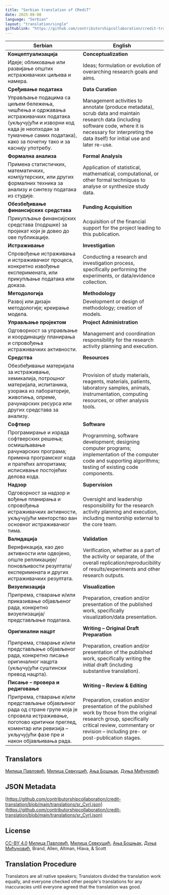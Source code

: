 ```yaml
---
title: "Serbian translation of CRediT"
date: 2025-08-08
language: "Serbian"
layout: "translation/single"
githublink: "https://github.com/contributorshipcollaboration/credit-translation/blob/main/translations/sr_Cyrl.json"
---
```


| Serbian | English |
| --- | --- |
| **Концептуализација** | **Conceptualization** |
| Идеје; обликовање или развијање општих истраживачких циљева и намера. | Ideas; formulation or evolution of overarching research goals and aims. |
| **Сређивање података** | **Data Curation** |
| Управљање подацима са циљем бележења, чишћења и одржавања истраживачких података (укључујући и изворни код када је неопходан за тумачење самих података), како за почетну тако и за каснију употребу. | Management activities to annotate (produce metadata), scrub data and maintain research data (including software code, where it is necessary for interpreting the data itself) for initial use and later re-use. |
| **Формална анализа** | **Formal Analysis** |
| Примена статистичких, математичких, компјутерских, или других формалних техника за анализу и синтезу података из студије. | Application of statistical, mathematical, computational, or other formal techniques to analyse or synthesize study data. |
| **Обезбеђивање финансијских средстава** | **Funding Acquisition** |
| Прикупљање финансијских средстава (подршке) за пројекат који је довео до ове публикације. | Acquisition of the financial support for the project leading to this publication. |
| **Истраживање** | **Investigation** |
| Спровођење истраживања и истраживачког процеса, конкретно извођење експеримената, или прикупљање података или доказа. | Conducting a research and investigation process, specifically performing the experiments, or data/evidence collection. |
| **Методологија** | **Methodology** |
| Развој или дизајн методологије; креирање модела. | Development or design of methodology; creation of models. |
| **Управљање пројектом** | **Project Administration** |
| Одговорност за управљање и координацију планирања и спровођења истраживачких активности. | Management and coordination responsibility for the research activity planning and execution. |
| **Средства** | **Resources** |
| Обезбеђивање материјала за истраживање, хемикалија, потрошног материјала, испитаника, узорака из лабораторије, животиња, опреме, рачунарских ресурса или других средстава за анализу. | Provision of study materials, reagents, materials, patients, laboratory samples, animals, instrumentation, computing resources, or other analysis tools. |
| **Софтвер** | **Software** |
| Програмирање и израда софтверских решења; осмишљавање рачунарских програма; примена програмског кода и пратећих алгоритама; исписивање постојећих делова кода. | Programming, software development; designing computer programs; implementation of the computer code and supporting algorithms; testing of existing code components. |
| **Надзор** | **Supervision** |
| Одговорност за надзор и вођење планирања и спровођења истраживачких активности, укључујући менторство ван основног истраживачког тима. | Oversight and leadership responsibility for the research activity planning and execution, including mentorship external to the core team. |
| **Валидација** | **Validation** |
| Верификација, као део активности или одвојено, опште репликације/поновљивости резултата/експеримената и других истраживачких резултата. | Verification, whether as a part of the activity or separate, of the overall replication/reproducibility of results/experiments and other research outputs. |
| **Визуелизација** | **Visualization** |
| Припрема, стварање и/или приказивање објављеног рада, конкретно визуелизација/представљање података. | Preparation, creation and/or presentation of the published work, specifically visualization/data presentation. |
| **Оригинални нацрт** | **Writing – Original Draft Preparation** |
| Припрема, стварање и/или представљање објављеног рада, конкретно писање оригиналног нацрта (укључујући суштински превод нацрта). | Preparation, creation and/or presentation of the published work, specifically writing the initial draft (including substantive translation). |
| **Писање – провера и редиговање** | **Writing – Review & Editing** |
| Припрема, стварање и/или представљање објављеног рада од стране групе која је спровела истраживање, поготово критички преглед, коментар или ревизија – укључујући фазе пре и након објављивања рада. | Preparation, creation and/or presentation of the published work by those from the original research group, specifically critical review, commentary or revision – including pre- or post-publication stages. |

## Translators

[Милица  Павловић](https://orcid.org/0000-0002-7799-9831), [Милица  Севкушић](https://orcid.org/0000-0002-2888-6611), [Ања  Бошњак](https://orcid.org/0009-0004-4184-9307), [Дуња  Мићуновић](https://orcid.org/0009-0000-8986-3061)

## JSON Metadata

[https://github.com/contributorshipcollaboration/credit-translation/blob/main/translations/sr_Cyrl.json](https://github.com/contributorshipcollaboration/credit-translation/blob/main/translations/sr_Cyrl.json)

## License

[CC-BY 4.0](https://creativecommons.org/licenses/by/4.0/) [Милица  Павловић](https://orcid.org/0000-0002-7799-9831), [Милица  Севкушић](https://orcid.org/0000-0002-2888-6611), [Ања  Бошњак](https://orcid.org/0009-0004-4184-9307), [Дуња  Мићуновић](https://orcid.org/0009-0000-8986-3061), Brand, Allen, Altman, Hlava, & Scott

## Translation Procedure

Translators are all native speakers; Translators divided the translation work equally, and everyone checked other people's translations for any inaccuracies until everyone agreed that the translation was good.